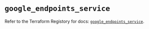# `google_endpoints_service`

Refer to the Terraform Registory for docs: [`google_endpoints_service`](https://registry.terraform.io/providers/hashicorp/google-beta/4.84.0/docs/resources/google_endpoints_service).
